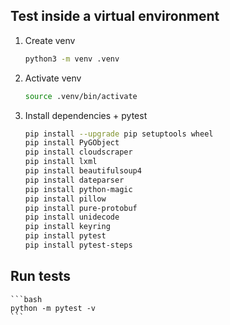 ## Test inside a virtual environment

1. Create venv

    ```bash
    python3 -m venv .venv
    ```

2. Activate venv

    ```bash
    source .venv/bin/activate
    ```

3. Install dependencies + pytest

    ```bash
    pip install --upgrade pip setuptools wheel
    pip install PyGObject
    pip install cloudscraper
    pip install lxml
    pip install beautifulsoup4
    pip install dateparser
    pip install python-magic
    pip install pillow
    pip install pure-protobuf
    pip install unidecode
    pip install keyring
    pip install pytest
    pip install pytest-steps
    ```

## Run tests

    ```bash
    python -m pytest -v
    ```

